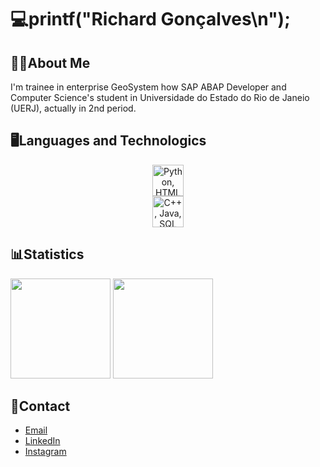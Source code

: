 # 💻printf("Richard Gonçalves\n");

## 👨‍💻About Me
I'm trainee in enterprise GeoSystem how SAP ABAP Developer and Computer Science's student in Universidade do Estado do Rio de Janeio (UERJ), actually in 2nd period.

## 🖥️Languages and Technologics
<p align="center">
  <img height="50rem" src="https://skillicons.dev/icons?i=python,html,css,c" 
  title="Python, HTML5, CSS3 and C."/><br>
  <img height="50rem" src="https://skillicons.dev/icons?i=cpp,java,mysql,git" 
  title="C++, Java, SQL and Git."/>
</p>

## 📊Statistics
<div>  
  <img height="160rem" src="https://github-profile-summary-cards.vercel.app/api/cards/stats?username=drahciry&theme=github_dark"/>
  <img height="160rem" src="https://github-profile-summary-cards.vercel.app/api/cards/profile-details?username=drahciry&theme=github_dark"/>
</div> 

## 📧Contact
- [Email](mailto:richardgonric@gmail.com)
- [LinkedIn](https://linkedin.com/in/drahciry)
- [Instagram](https://instagram.com/drahciry)
<!--
**drahciry/drahciry** is a ✨ _special_ ✨ repository because its `README.md` (this file) appears on your GitHub profile.

Here are some ideas to get you started:

- 🔭 I’m currently working on ...
- 🌱 I’m currently learning ...
- 👯 I’m looking to collaborate on ...
- 🤔 I’m looking for help with ...
- 💬 Ask me about ...
- 📫 How to reach me: ...
- 😄 Pronouns: ...
- ⚡ Fun fact: ...
-->
